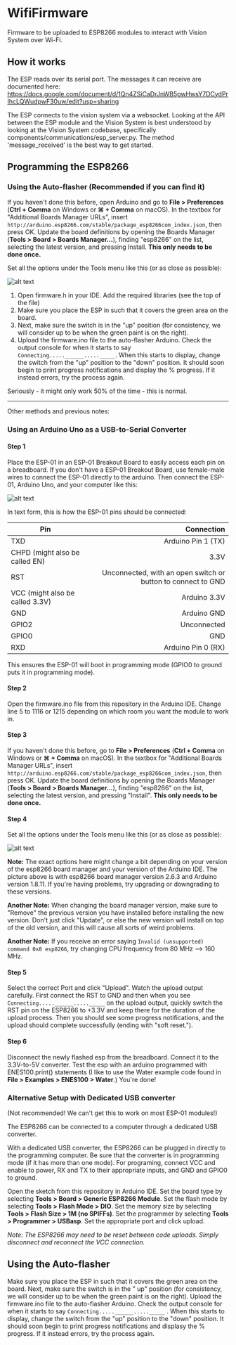 # WifiFirmware

Firmware to be uploaded to ESP8266 modules to interact with Vision System over Wi-Fi.

## How it works

The ESP reads over its serial port. The messages it can receive are documented here:
https://docs.google.com/document/d/1Qn4ZSiCaDrJnWB5pwHwsY7DCydPrIhcLQWudpwF30uw/edit?usp=sharing

The ESP connects to the vision system via a websocket. Looking at the API between the ESP module and the Vision System
is best understood by looking at the Vision System codebase, specifically components/communications/esp_server.py. 
The method 'message_received'  is the best way to get started.

## Programming the ESP8266

### Using the Auto-flasher (Recommended if you can find it)

If you haven't done this before, open Arduino and go to **File > Preferences** (**Ctrl + Comma** on Windows or **⌘ +
Comma** on macOS).
In the textbox for "Additional Boards Manager URLs",
insert `http://arduino.esp8266.com/stable/package_esp8266com_index.json`, then press OK. Update the board definitions by
opening the Boards Manager (**Tools > Board > Boards Manager...**), finding "esp8266" on the list, selecting the latest
version, and pressing Install. **This only needs to be done once.**

Set all the options under the Tools menu like this (or as close as possible):

![alt text](./ToolsOptions.jpg "Tools Options")

1. Open firmware.h in your IDE. Add the required libraries (see the top of the file)
2. Make sure you place the ESP in such that it covers the green area on the board.
3. Next, make sure the switch is in the "up" position (for consistency, we will consider up to be when the green paint
   is on the right).
4. Upload the firmware.ino file to the auto-flasher Arduino. Check the output console for when it starts to
   say ``Connecting.....______....._____``.
   When this starts to display, change the switch from the "up" position to the "down" position. It should soon begin to
   print progress notifications and display the % progress. If it instead errors, try the process again.

Seriously - it might only work 50% of the time - this is normal.

---
Other methods and previous notes:

### Using an Arduino Uno as a USB-to-Serial Converter

#### Step 1

Place the ESP-01 in an ESP-01 Breakout Board to easily access each pin on a breadboard. If you don't have a ESP-01
Breakout Board, use female-male wires to connect the ESP-01 directly to the arduino. Then connect the ESP-01, Arduino
Uno, and your computer like this:

![alt text](./HardwareSetupSchematic.jpg "Hardware Setup Schematic")

In text form, this is how the ESP-01 pins should be connected:

| Pin                             |                                                   Connection |
|---------------------------------|-------------------------------------------------------------:|
| TXD                             |                                           Arduino Pin 1 (TX) |
| CHPD (might also be called EN)  |                                                         3.3V |
| RST                             | Unconnected, with an open switch or button to connect to GND |
| VCC (might also be called 3.3V) |                                                 Arduino 3.3V |
| GND                             |                                                  Arduino GND |
| GPIO2                           |                                                  Unconnected |
| GPIO0                           |                                                          GND |
| RXD                             |                                           Arduino Pin 0 (RX) |

This ensures the ESP-01 will boot in programming mode (GPIO0 to ground puts it in programming mode).

#### Step 2

Open the firmware.ino file from this repository in the Arduino IDE. Change line 5 to 1116 or 1215 depending on which
room you want the module to work in.

#### Step 3

If you haven't done this before, go to **File > Preferences** (**Ctrl + Comma** on Windows or **⌘ + Comma** on macOS).
In the textbox for "Additional Boards Manager URLs",
insert `http://arduino.esp8266.com/stable/package_esp8266com_index.json`, then press OK. Update the board definitions by
opening the Boards Manager (**Tools > Board > Boards Manager...**), finding "esp8266" on the list, selecting the latest
version, and pressing "Install". **This only needs to be done once.**

#### Step 4

Set all the options under the Tools menu like this (or as close as possible):

![alt text](./ToolsOptions.jpg "Tools Options")

**Note:** The exact options here might change a bit depending on your version of the esp8266 board manager and your
version of the Arduino IDE. The picture above is with esp8266 board manager version 2.6.3 and Arduino version 1.8.11. If
you're having problems, try upgrading or downgrading to these versions.

**Another Note:** When changing the board manager version, make sure to "Remove" the previous version you have installed
before installing the new version. Don't just click "Update", or else the new version will install on top of the old
version, and this will cause all sorts of weird problems.

**Another Note:** If you receive an error saying `Invalid (unsupported) command 0x8 esp8266`, try changing CPU frequency
from 80 MHz --> 160 MHz.

#### Step 5

Select the correct Port and click "Upload". Watch the upload output carefully. First connect the RST to GND and then
when you see ``Connecting.....______....._____`` on the upload output, quickly switch the RST pin on the ESP8266 to
+3.3V and keep there for the duration of the upload process. Then you should see some progress notifications, and the
upload should complete successfully (ending with "soft reset.").

#### Step 6

Disconnect the newly flashed esp from the breadboard. Connect it to the 3.3V-to-5V converter. Test the esp with an
arduino programmed with ENES100.print() statements (I like to use the Water example code found in **File > Examples >
ENES100 > Water**.) You're done!

### Alternative Setup with Dedicated USB converter

(Not recommended! We can't get this to work on most ESP-01 modules!)

The ESP8266 can be connected to a computer through a dedicated USB converter.

With a dedicated USB converter, the ESP8266 can be plugged in directly to the programming computer. Be sure that the
converter is in programming mode (if it has more than one mode). For programing, connect VCC and enable to power, RX and
TX to their appropriate inputs, and GND and GPIO0 to ground.

Open the sketch from this repository in Arduino IDE. Set the board type by selecting **Tools > Board > Generic ESP8266
Module**. Set the flash mode by selecting **Tools > Flash Mode > DIO**. Set the memory size by selecting **Tools > Flash
Size > 1M (no SPIFFs)**. Set the programmer by selecting **Tools > Programmer > USBasp**. Set the appropriate port and
click upload.

_Note: The ESP8266 may need to be reset between code uploads. Simply disconnect and reconnect the VCC connection._

## Using the Auto-flasher

Make sure you place the ESP in such that it covers the green area on the board. Next, make sure the switch is in the "
up" position (for consistency, we will consider up to be when the green paint is on the right). Upload the firmware.ino
file to the auto-flasher Arduino. Check the output console for when it starts to say ``Connecting.....______....._____``
.
When this starts to display, change the switch from the "up" position to the "down" position. It should soon begin to
print progress notifications and displasy the % progress. If it instead errors, try the process again.
